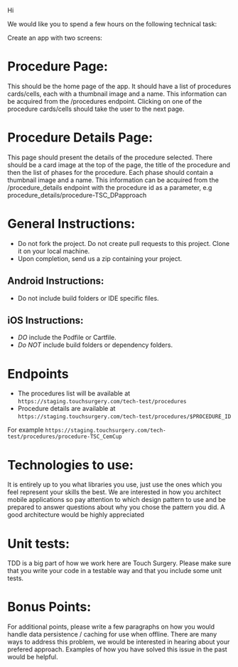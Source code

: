 Hi

We would like you to spend a few hours on the following technical task:

Create an app with two screens:

# Procedure Page:
This should be the home page of the app. It should have a list of procedures cards/cells, each with a thumbnail image and a name. This information can be acquired from the /procedures endpoint. Clicking on one of the procedure cards/cells should take the user to the next page.

# Procedure Details Page:
This page should present the details of the procedure selected. There should be a card image at the top of the page, the title of the procedure and then the list of phases for the procedure. Each phase should contain a thumbnail image and a name. This information can be acquired from the /procedure_details endpoint with the procedure id as a parameter, e.g procedure_details/procedure-TSC_DPapproach

# General Instructions:
- Do not fork the project. Do not create pull requests to this project. Clone it on your local machine.
- Upon completion, send us a zip containing your project.

## Android Instructions:
- Do not include build folders or IDE specific files.

## iOS Instructions:
- *DO* include the Podfile or Cartfile.
- *Do NOT* include build folders or dependency folders.

# Endpoints
- The procedures list will be available at `https://staging.touchsurgery.com/tech-test/procedures` 
- Procedure details are available at `https://staging.touchsurgery.com/tech-test/procedures/$PROCEDURE_ID`

For example `https://staging.touchsurgery.com/tech-test/procedures/procedure-TSC_CemCup`

# Technologies to use:
It is entirely up to you what libraries you use, just use the ones which you feel represent your skills the best. We are interested in how you architect mobile applications so pay attention to which design pattern to use and be prepared to answer questions about why you chose the pattern you did.
A good architecture would be highly appreciated

# Unit tests:
TDD is a big part of how we work here are Touch Surgery. Please make sure that you write your code in a testable way and that you include some unit tests.

# Bonus Points:
For additional points, please write a few paragraphs on how you would handle data persistence / caching for use when offline. There are many ways to address this problem, we would be interested in hearing about your prefered approach. Examples of how you have solved this issue in the past would be helpful.
